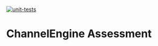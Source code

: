 [![unit-tests](https://github.com/Codendaal1120/CE-TEST/actions/workflows/unit-tests.yml/badge.svg)](https://github.com/Codendaal1120/CE-TEST/actions/workflows/unit-tests.yml)

# ChannelEngine Assessment
